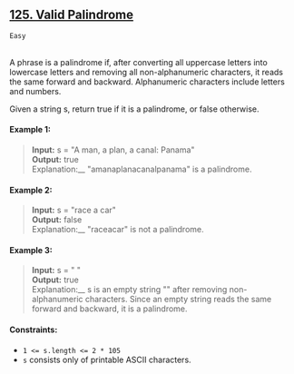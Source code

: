 ## [125. Valid Palindrome](https://leetcode.com/problems/valid-palindrome/description/)

<code>Easy</code>

<br>
A phrase is a palindrome if, after converting all uppercase letters into lowercase letters and removing all non-alphanumeric characters, it reads the same forward and backward. Alphanumeric characters include letters and numbers.

Given a string s, return true if it is a palindrome, or false otherwise.
<br>

#### Example 1:
> __Input:__ s = "A man, a plan, a canal: Panama"  
> __Output:__ true  
> Explanation:__ "amanaplanacanalpanama" is a palindrome.  
 
#### Example 2:
> __Input:__ s = "race a car"  
> __Output:__ false  
> Explanation:__ "raceacar" is not a palindrome.

#### Example 3:
> __Input:__ s = " "  
> __Output:__ true  
> Explanation:__ s is an empty string "" after removing non-alphanumeric characters.
Since an empty string reads the same forward and backward, it is a palindrome.  
 

#### Constraints:

- <code>1 <= s.length <= 2 * 105</code>
- <code>s</code> consists only of printable ASCII characters.
